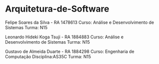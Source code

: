 ﻿# Arquitetura-de-Software

Felipe Soares da Silva - RA 1478613
Curso: Análise e Desenvolvimento de Sistemas
Turma: N15

Leonardo Hideki Koga Tsuji - RA 1884883
Curso: Análise e Desenvolvimento de Sistemas
Turma: N15

Gustavo de Almeida Duarte - RA 1884298
Curso: Engenharia de Computação
Disciplina:AS35C
Turma: N15

